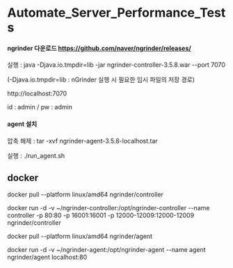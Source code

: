# Automate_Server_Performance_Tests

#### ngrinder 다운로드 https://github.com/naver/ngrinder/releases/

실행 : java -Djava.io.tmpdir=lib -jar ngrinder-controller-3.5.8.war --port 7070

(-Djava.io.tmpdir=lib : nGrinder 실행 시 필요한 임시 파일의 저장 경로)


http://localhost:7070

id : admin / pw : admin


#### agent 설치

압축 해제 : tar -xvf ngrinder-agent-3.5.8-localhost.tar

실행 : ./run_agent.sh



## docker

docker pull --platform linux/amd64 ngrinder/controller

docker run -d -v ~/ngrinder-controller:/opt/ngrinder-controller --name controller -p 80:80 -p 16001:16001 -p 12000-12009:12000-12009 ngrinder/controller


docker pull --platform linux/amd64 ngrinder/agent

docker run -d -v ~/ngrinder-agent:/opt/ngrinder-agent --name agent ngrinder/agent localhost:80
